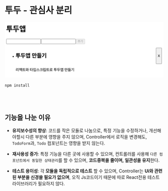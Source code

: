 # 투두 - 관심사 분리

![투두 프로젝트 미리보기](public/preview.png)

```
npm install
```

<br />
<br />

## 기능을 나눈 이유

- **유지보수성의 향상**: 코드를 작은 모듈로 나눔으로, 특정 기능을 수정하거나, 개선해야할시 다른 부분에 영향을 주지 않으며, Controller에서 로직을 변경해도, `TodoForm`과, `Todo` 컴포넌트는 영향을 받지 않는다.
  <br />

- **재사용성 증가**: 특정 기능을 다른 곳에 사용할 수 있으며, 컨트롤러를 사용해 `다른 컴포넌트에서 동일한 상태관리`를 할 수 있으며, **코드중복을 줄이며, 일관성을 유지**한다.
  <br />

- **테스트 용이성**: 각 **모듈을 독립적으로 테스트** 할 수 있으며, Controller는 **Ui와 관련된 부분을 신경쓸 필요가 없으며**, 오직 Js코드이기 때문에 따로 React전용 테스트 라이브러리가 필요하지 않다.
